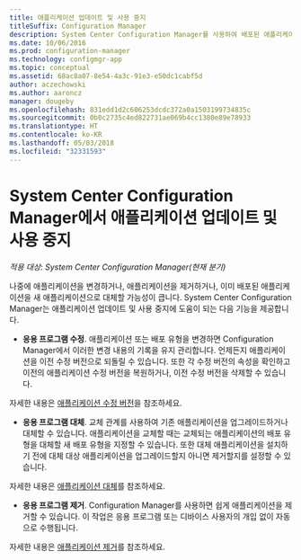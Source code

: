 ```yaml
---
title: 애플리케이션 업데이트 및 사용 중지
titleSuffix: Configuration Manager
description: System Center Configuration Manager를 사용하여 배포된 애플리케이션을 수정, 대체 또는 제거합니다.
ms.date: 10/06/2016
ms.prod: configuration-manager
ms.technology: configmgr-app
ms.topic: conceptual
ms.assetid: 68ac8a07-8e54-4a3c-91e3-e50dc1cabf5d
author: aczechowski
ms.author: aaroncz
manager: dougeby
ms.openlocfilehash: 831edd1d2c606253dcdc372a0a1503199734835c
ms.sourcegitcommit: 0b0c2735c4ed822731ae069b4cc1380e89e78933
ms.translationtype: HT
ms.contentlocale: ko-KR
ms.lasthandoff: 05/03/2018
ms.locfileid: "32331593"
---
```

# <a name="update-and-retire-applications-with-system-center-configuration-manager"></a>System Center Configuration Manager에서 애플리케이션 업데이트 및 사용 중지

*적용 대상: System Center Configuration Manager(현재 분기)*


나중에 애플리케이션을 변경하거나, 애플리케이션을 제거하거나, 이미 배포된 애플리케이션을 새 애플리케이션으로 대체할 가능성이 큽니다. System Center Configuration Manager는 애플리케이션 업데이트 및 사용 중지에 도움이 되는 다음 기능을 제공합니다.  

-   **응용 프로그램 수정**. 애플리케이션 또는 배포 유형을 변경하면 Configuration Manager에서 이러한 변경 내용의 기록을 유지 관리합니다. 언제든지 애플리케이션을 이전 수정 버전으로 되돌릴 수 있습니다. 또한 각 수정 버전의 속성을 확인하고 이전의 애플리케이션 수정 버전을 복원하거나, 이전 수정 버전을 삭제할 수 있습니다.  

  자세한 내용은 [애플리케이션 수정 버전](revise-and-supersede-applications.md#application-revisions)을 참조하세요.  

-   **응용 프로그램 대체**. 교체 관계를 사용하여 기존 애플리케이션을 업그레이드하거나 대체할 수 있습니다. 애플리케이션을 교체할 때는 교체되는 애플리케이션의 배포 유형을 대체할 새 배포 유형을 지정할 수 있습니다. 또한 대체 애플리케이션을 설치하기 전에 대체 대상 애플리케이션을 업그레이드할지 아니면 제거할지를 설정할 수 있습니다.  

  자세한 내용은 [애플리케이션 대체](revise-and-supersede-applications.md#application-supersedence)를 참조하세요.  

-   **응용 프로그램 제거**. Configuration Manager를 사용하면 쉽게 애플리케이션을 제거할 수 있습니다. 이 작업은 응용 프로그램 또는 디바이스 사용자의 개입 없이 자동으로 수행됩니다.  

  자세한 내용은 [애플리케이션 제거](uninstall-applications.md)를 참조하세요.  
